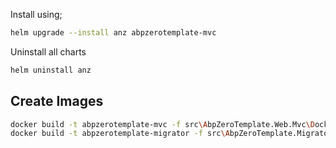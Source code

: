 Install using;

```bash
helm upgrade --install anz abpzerotemplate-mvc
```

Uninstall all charts

```bash
helm uninstall anz
```

## Create Images

```bash
docker build -t abpzerotemplate-mvc -f src\AbpZeroTemplate.Web.Mvc\Dockerfile .
docker build -t abpzerotemplate-migrator -f src\AbpZeroTemplate.Migrator\Dockerfile .
```
